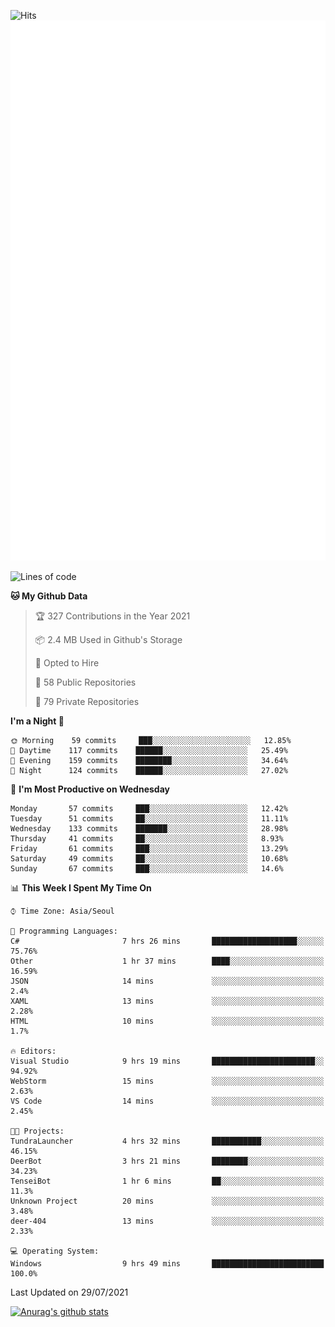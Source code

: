 ![Hits](https://hits.seeyoufarm.com/api/count/incr/badge.svg?url=https%3A%2F%2Fgithub.com%2Fkokose1234&count_bg=%2379C83D&title_bg=%23555555&icon=apple.svg&icon_color=%23E7E7E7&title=hits&edge_flat=false)
<br/>
![Metrics](https://github.com/kokose1234/kokose1234/blob/main/github-metrics.svg)

<!--START_SECTION:waka-->
![Lines of code](https://img.shields.io/badge/From%20Hello%20World%20I%27ve%20Written-12.6%20million%20lines%20of%20code-blue)

**🐱 My Github Data** 

> 🏆 327 Contributions in the Year 2021
 > 
> 📦 2.4 MB Used in Github's Storage 
 > 
> 💼 Opted to Hire
 > 
> 📜 58 Public Repositories 
 > 
> 🔑 79 Private Repositories  
 > 
**I'm a Night 🦉** 

```text
🌞 Morning    59 commits     ███░░░░░░░░░░░░░░░░░░░░░░   12.85% 
🌆 Daytime    117 commits    ██████░░░░░░░░░░░░░░░░░░░   25.49% 
🌃 Evening    159 commits    ████████░░░░░░░░░░░░░░░░░   34.64% 
🌙 Night      124 commits    ██████░░░░░░░░░░░░░░░░░░░   27.02%

```
📅 **I'm Most Productive on Wednesday** 

```text
Monday       57 commits     ███░░░░░░░░░░░░░░░░░░░░░░   12.42% 
Tuesday      51 commits     ██░░░░░░░░░░░░░░░░░░░░░░░   11.11% 
Wednesday    133 commits    ███████░░░░░░░░░░░░░░░░░░   28.98% 
Thursday     41 commits     ██░░░░░░░░░░░░░░░░░░░░░░░   8.93% 
Friday       61 commits     ███░░░░░░░░░░░░░░░░░░░░░░   13.29% 
Saturday     49 commits     ██░░░░░░░░░░░░░░░░░░░░░░░   10.68% 
Sunday       67 commits     ███░░░░░░░░░░░░░░░░░░░░░░   14.6%

```


📊 **This Week I Spent My Time On** 

```text
⌚︎ Time Zone: Asia/Seoul

💬 Programming Languages: 
C#                       7 hrs 26 mins       ███████████████████░░░░░░   75.76% 
Other                    1 hr 37 mins        ████░░░░░░░░░░░░░░░░░░░░░   16.59% 
JSON                     14 mins             ░░░░░░░░░░░░░░░░░░░░░░░░░   2.4% 
XAML                     13 mins             ░░░░░░░░░░░░░░░░░░░░░░░░░   2.28% 
HTML                     10 mins             ░░░░░░░░░░░░░░░░░░░░░░░░░   1.7%

🔥 Editors: 
Visual Studio            9 hrs 19 mins       ███████████████████████░░   94.92% 
WebStorm                 15 mins             ░░░░░░░░░░░░░░░░░░░░░░░░░   2.63% 
VS Code                  14 mins             ░░░░░░░░░░░░░░░░░░░░░░░░░   2.45%

🐱‍💻 Projects: 
TundraLauncher           4 hrs 32 mins       ███████████░░░░░░░░░░░░░░   46.15% 
DeerBot                  3 hrs 21 mins       ████████░░░░░░░░░░░░░░░░░   34.23% 
TenseiBot                1 hr 6 mins         ██░░░░░░░░░░░░░░░░░░░░░░░   11.3% 
Unknown Project          20 mins             ░░░░░░░░░░░░░░░░░░░░░░░░░   3.48% 
deer-404                 13 mins             ░░░░░░░░░░░░░░░░░░░░░░░░░   2.33%

💻 Operating System: 
Windows                  9 hrs 49 mins       █████████████████████████   100.0%

```


 Last Updated on 29/07/2021
<!--END_SECTION:waka-->

[![Anurag's github stats](https://github-readme-stats.vercel.app/api?username=kokose1234&theme=dracula)](https://github.com/anuraghazra/github-readme-stats)



	
